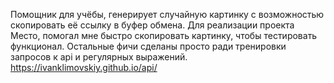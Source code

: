 Помощник для учёбы, генерирует случайную картинку с возможностью скопировать её ссылку в буфер обмена. Для реализации проекта Место, помогал мне быстро скопировать картинку, чтобы тестировать функционал. Остальные фичи сделаны просто ради тренировки запросов к api и регулярных выражений.
https://ivanklimovskiy.github.io/api/
